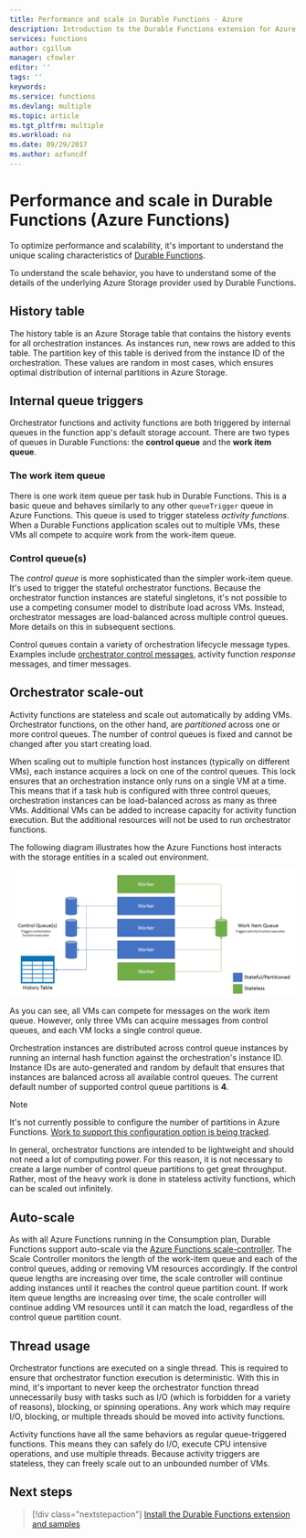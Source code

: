 ```yaml
---
title: Performance and scale in Durable Functions - Azure
description: Introduction to the Durable Functions extension for Azure Functions.
services: functions
author: cgillum
manager: cfowler
editor: ''
tags: ''
keywords:
ms.service: functions
ms.devlang: multiple
ms.topic: article
ms.tgt_pltfrm: multiple
ms.workload: na
ms.date: 09/29/2017
ms.author: azfuncdf
---
```


# Performance and scale in Durable Functions (Azure Functions)

To optimize performance and scalability, it's important to understand the unique scaling characteristics of [Durable Functions](durable-functions-overview.md).

To understand the scale behavior, you have to understand some of the details of the underlying Azure Storage provider used by Durable Functions.

## History table

The history table is an Azure Storage table that contains the history events for all orchestration instances. As instances run, new rows are added to this table. The partition key of this table is derived from the instance ID of the orchestration. These values are random in most cases, which ensures optimal distribution of internal partitions in Azure Storage.

## Internal queue triggers

Orchestrator functions and activity functions are both triggered by internal queues in the function app's default storage account. There are two types of queues in Durable Functions: the **control queue** and the **work item queue**.

### The work item queue

There is one work item queue per task hub in Durable Functions. This is a basic queue and behaves similarly to any other `queueTrigger` queue in Azure Functions. This queue is used to trigger stateless *activity functions*. When a Durable Functions application scales out to multiple VMs, these VMs all compete to acquire work from the work-item queue.

### Control queue(s)

The *control queue* is more sophisticated than the simpler work-item queue. It's used to trigger the stateful orchestrator functions. Because the orchestrator function instances are stateful singletons, it's not possible to use a competing consumer model to distribute load across VMs. Instead, orchestrator messages are load-balanced across multiple control queues. More details on this in subsequent sections.

Control queues contain a variety of orchestration lifecycle message types. Examples include [orchestrator control messages](durable-functions-instance-management.md), activity function *response* messages, and timer messages.

## Orchestrator scale-out

Activity functions are stateless and scale out automatically by adding VMs. Orchestrator functions, on the other hand, are *partitioned* across one or more control queues. The number of control queues is fixed and cannot be changed after you start creating load.

When scaling out to multiple function host instances (typically on different VMs), each instance acquires a lock on one of the control queues. This lock ensures that an orchestration instance only runs on a single VM at a time. This means that if a task hub is configured with three control queues, orchestration instances can be load-balanced across as many as three VMs. Additional VMs can be added to increase capacity for activity function execution.  But the additional resources will not be used to run orchestrator functions.

The following diagram illustrates how the Azure Functions host interacts with the storage entities in a scaled out environment.

![Scale diagram](media/durable-functions-perf-and-scale/scale-diagram.png)

As you can see, all VMs can compete for messages on the work item queue. However, only three VMs can acquire messages from control queues, and each VM locks a single control queue.

Orchestration instances are distributed across control queue instances by running an internal hash function against the orchestration's instance ID. Instance IDs are auto-generated and random by default that ensures that instances are balanced across all available control queues. The current default number of supported control queue partitions is **4**.

> [!NOTE]
> It's not currently possible to configure the number of partitions in Azure Functions. [Work to support this configuration option is being tracked](https://github.com/Azure/azure-functions-durable-extension/issues/73).

In general, orchestrator functions are intended to be lightweight and should not need a lot of computing power. For this reason, it is not necessary to create a large number of control queue partitions to get great throughput. Rather, most of the heavy work is done in stateless activity functions, which can be scaled out infinitely.

## Auto-scale

As with all Azure Functions running in the Consumption plan, Durable Functions support auto-scale via the [Azure Functions scale-controller](https://docs.microsoft.com/azure/azure-functions/functions-scale#runtime-scaling). The Scale Controller monitors the length of the work-item queue and each of the control queues, adding or removing VM resources accordingly. If the control queue lengths are increasing over time, the scale controller will continue adding instances until it reaches the control queue partition count. If work item queue lengths are increasing over time, the scale controller will continue adding VM resources until it can match the load, regardless of the control queue partition count.

## Thread usage

Orchestrator functions are executed on a single thread. This is required to ensure that orchestrator function execution is deterministic. With this in mind, it's important to never keep the orchestrator function thread unnecessarily busy with tasks such as I/O (which is forbidden for a variety of reasons), blocking, or spinning operations. Any work which may require I/O, blocking, or multiple threads should be moved into activity functions.

Activity functions have all the same behaviors as regular queue-triggered functions. This means they can safely do I/O, execute CPU intensive operations, and use multiple threads. Because activity triggers are stateless, they can freely scale out to an unbounded number of VMs.

## Next steps

> [!div class="nextstepaction"]
> [Install the Durable Functions extension and samples](durable-functions-install.md)
